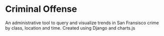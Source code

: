 # Criminal Offense
An administrative tool to query and visualize trends in San Fransisco crime by class, location and time.
Created using Django and charts.js
